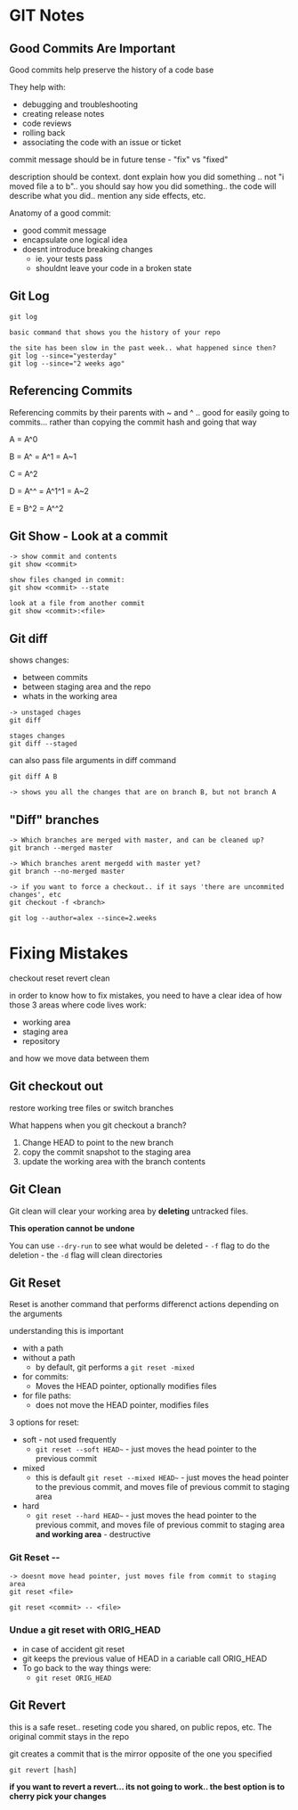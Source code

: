 # GIT Notes

## Good Commits Are Important

Good commits help preserve the history of a code base

They help with:
 - debugging and troubleshooting
 - creating release notes
 - code reviews
 - rolling back
 - associating the code with an issue or ticket

commit message should be in future tense - "fix" vs "fixed"

description should be context. dont explain how you did something .. not "i moved file a to b".. you should say how you did something.. the code will describe what you did.. mention any side effects, etc. 

Anatomy of a good commit:
- good commit message
- encapsulate one logical idea
- doesnt introduce breaking changes
    - ie. your tests pass
    - shouldnt leave your code in a broken state

## Git Log

```
git log

basic command that shows you the history of your repo
```

```
the site has been slow in the past week.. what happened since then?
git log --since="yesterday"
git log --since="2 weeks ago"
```

## Referencing Commits

Referencing commits by their parents with ~ and ^ .. good for easily going to commits... rather than copying the commit hash and going that way

 A = A^0

 B = A^ = A^1 = A~1

 C = A^2

 D = A^^ = A^1^1 = A~2

 E = B^2 = A^^2

 ## Git Show - Look at a commit

 ```
 -> show commit and contents
 git show <commit>
 ```

 ```
 show files changed in commit:
 git show <commit> --state
 ```

 ```
 look at a file from another commit
 git show <commit>:<file>
 ```

## Git diff

shows changes:

- between commits
- between staging area and the repo
- whats in the working area


```
-> unstaged chages
git diff
```

```
stages changes
git diff --staged
```

can also pass file arguments in diff command

```
git diff A B

-> shows you all the changes that are on branch B, but not branch A
```

## "Diff" branches


```
-> Which branches are merged with master, and can be cleaned up?
git branch --merged master
```

```
-> Which branches arent mergedd with master yet?
git branch --no-merged master
```

```
-> if you want to force a checkout.. if it says 'there are uncommited changes', etc
git checkout -f <branch>
```

```
git log --author=alex --since=2.weeks
```

# Fixing Mistakes

checkout
reset
revert
clean

in order to know how to fix mistakes, you need to have a clear idea of how those 3 areas where code lives work:
- working area
- staging area
- repository

and how we move data between them

## Git checkout out

restore working tree files or switch branches

What happens when you git checkout a branch?

1. Change HEAD to point to the new branch
2. copy the commit snapshot to the staging area
3. update the working area with the branch contents

## Git Clean

Git clean will clear your working area by **deleting** untracked files.

**This operation cannot be undone**

You can use `--dry-run` to see what would be deleted
    - `-f` flag to do the deletion
    - the `-d` flag will clean directories


## Git Reset

Reset is another command that performs differenct actions depending on the arguments

understanding this is important

- with a path
- without a path
    - by default, git performs a `git reset -mixed`
- for commits:
    - Moves the HEAD pointer, optionally modifies files
- for file paths:
    - does not move the HEAD pointer, modifies files


3 options for reset:
- soft - not used frequently  
    - `git reset --soft HEAD~` - just moves the head pointer to the previous commit
- mixed
    - this is default `git reset --mixed HEAD~` - just moves the head pointer to the previous commit, and moves file of previous commit to staging area
- hard
    - `git reset --hard HEAD~` - just moves the head pointer to the previous commit, and moves file of previous commit to staging area **and working area** - destructive


### Git Reset -- <File>

```
-> doesnt move head pointer, just moves file from commit to staging area
git reset <file>
```
```
git reset <commit> -- <file>
```

### Undue a git reset with ORIG_HEAD

- in case of accident git reset
- git keeps the previous value of HEAD in a cariable call ORIG_HEAD
- To go back to the way things were:
    - `git reset ORIG_HEAD`



## Git Revert

this is a safe reset..  reseting code you shared, on public repos, etc. The original commit stays in the repo

git creates a commit that is the mirror opposite of the one you specified

```
git revert [hash]
```

**if you want to revert a revert... its not going to work.. the best option is to cherry pick your changes**








